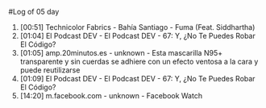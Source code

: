 #Log of 05 day

1. [00:51] Technicolor Fabrics - Bahía Santiago - Fuma (Feat. Siddhartha)
1. [01:04] El Podcast DEV - El Podcast DEV - 67: Y, ¿No Te Puedes Robar El Código?
1. [01:05] amp.20minutos.es - unknown - Esta mascarilla N95+ transparente y sin cuerdas se adhiere con un efecto ventosa a la cara y puede reutilizarse
1. [01:09] El Podcast DEV - El Podcast DEV - 67: Y, ¿No Te Puedes Robar El Código?
1. [14:20] m.facebook.com - unknown - Facebook Watch
